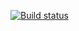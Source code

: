 [![Build status](https://ci.appveyor.com/api/projects/status/nw2tqhk80s8j87nv/branch/main?svg=true)](https://ci.appveyor.com/project/Saratet/autotestqazadanie1-2-1/branch/main)
